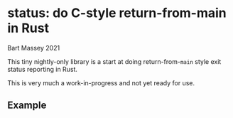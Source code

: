 # status: do C-style return-from-main in Rust
Bart Massey 2021

This tiny nightly-only library is a start at doing
return-from-`main` style exit status reporting in Rust.

This is very much a work-in-progress and not yet ready for
use.

## Example

```rust

